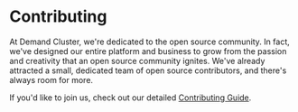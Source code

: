 # Contributing

At Demand Cluster, we're dedicated to the open source community. In fact, we've designed our entire platform and business to grow from the passion and creativity that an open source community ignites. We've already attracted a small, dedicated team of open source contributors, and there's always room for more.

If you'd like to join us, check out our detailed [Contributing Guide](https://docs.reactioncommerce.com/reaction-docs/trunk/contributing-to-reaction).

